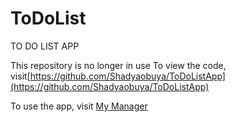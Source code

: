 # ToDoList

TO DO LIST APP

This repository is no longer in use
To view the code, visit[https://github.com/Shadyaobuya/ToDoListApp](https://github.com/Shadyaobuya/ToDoListApp)

To use the app, visit [My Manager](https://shadyas-to-do-list.herokuapp.com/)



